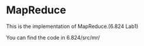 # MapReduce
This is the implementation of MapReduce.(6.824 Lab1)

You can find the code in 6.824/src/mr/
